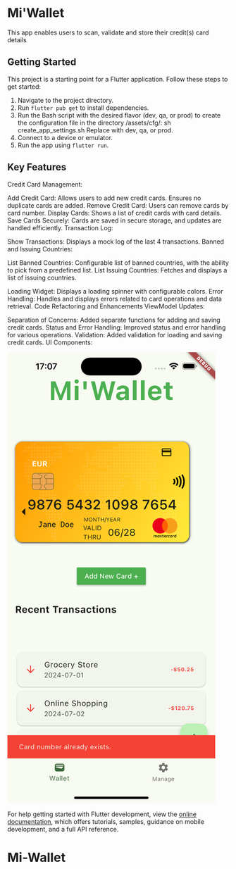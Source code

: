 # Mi'Wallet

This app enables users to scan, validate and store their credit(s) card details

## Getting Started

This project is a starting point for a Flutter application. Follow these steps to get started:

1. Navigate to the project directory.
2. Run `flutter pub get` to install dependencies.
3. Run the Bash script with the desired flavor (dev, qa, or prod) to create the configuration file in the directory /assets/cfg/:
   sh create_app_settings.sh <flavor>
   Replace <flavor> with dev, qa, or prod.
4. Connect to a device or emulator.
5. Run the app using `flutter run`.

## Key Features

Credit Card Management:

Add Credit Card: Allows users to add new credit cards. Ensures no duplicate cards are added.
Remove Credit Card: Users can remove cards by card number.
Display Cards: Shows a list of credit cards with card details.
Save Cards Securely: Cards are saved in secure storage, and updates are handled efficiently.
Transaction Log:

Show Transactions: Displays a mock log of the last 4 transactions.
Banned and Issuing Countries:

List Banned Countries: Configurable list of banned countries, with the ability to pick from a predefined list.
List Issuing Countries: Fetches and displays a list of issuing countries.

Loading Widget: Displays a loading spinner with configurable colors.
Error Handling: Handles and displays errors related to card operations and data retrieval.
Code Refactoring and Enhancements
ViewModel Updates:

Separation of Concerns: Added separate functions for adding and saving credit cards.
Status and Error Handling: Improved status and error handling for various operations.
Validation: Added validation for loading and saving credit cards.
UI Components:

![Logo](screenshots/ios/3.png)

For help getting started with Flutter development, view the
[online documentation](https://docs.flutter.dev/), which offers tutorials,
samples, guidance on mobile development, and a full API reference.

# Mi-Wallet
